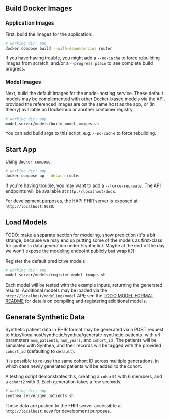 

## Build Docker Images

### Application Images

First, build the images for the application:

```bash
# working dir: app
docker compose build --with-dependencies router
```

If you have having trouble, you might add a `--no-cache` to force rebuilding images from scratch, and/or a `--progress plain` to see complete build progress.

### Model Images

Next, build the default images for the model-hosting service. These default models may be complemented with other Docker-based models via the API, provided the referenced images are on the same host as the app, or (in theory) available on Dockerhub or another container registry.

```bash
# working dir: app
model_server/models/build_model_images.sh
```

You can add build args to this script, e.g. `--no-cache` to force rebuilding.

## Start App

Using `docker compose`:

```bash
# working dir: app
docker compose up --detach router
```

If you're having trouble, you may want to add a `--force-recreate`. The API endpoints will be available at `http://localhost/docs`.

For development purposes, the HAPI FHIR server is exposed at `http://localhost:8080`.

## Load Models

TODO: make a separate section for modeling, show prediction
(it's a bit strange, because we may end up putting some of the models as first-class for synthetic data generation under /synthetic/. Maybe at the end of the day we won't expose 
the modeling endpoint publicly but wrap it?)

Register the default predictive models:

```bash
# working dir: app
model_server/models/register_model_images.sh
```

Each model will be tested with the example inputs, returning the generated results. Additional models may be loaded via the `http://localhost/modeling/model` API; see the [TODO MODEL FORMAT README](...) for details on compiling and registering additional models.


## Generate Synthetic Data

Synthetic patient data in FHIR format may be generated via a POST request to http://localhost/synthetic/synthea/generate-synthetic-patients, with url parameters `num_patients`, `num_years`, 
and `cohort_id`. The patients will be simulated with Synthea, and their records will be tagged with the provided `cohort_id` (defaulting to `default`).

It is possible to re-use the same cohort ID across multiple generations, in which case newly generated patients will be added to the cohort.

A testing script demonstrates this, creating a `cohort1` with 6 members, and a `cohort2` with 3. Each generation takes a few seconds.

```bash
# working dir: app
synthea_server/gen_patients.sh
```

These data are pushed to the FHIR server accessible at `http://localhost:8080` for development purposes.
